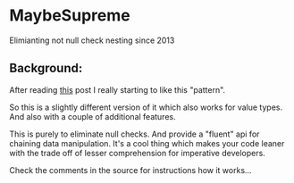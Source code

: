 MaybeSupreme
=======
Elimianting not null check nesting since 2013
## Background: ##

After reading [this](http://www.codeproject.com/Articles/109026/Chained-null-checks-and-the-Maybe-monad) post I really starting to like this "pattern".

So this is a slightly different version of it which also works for value types. And also with a couple of additional features.

 This is purely to eliminate null checks. And provide a "fluent" api for chaining data manipulation. It's a cool thing which makes your code leaner with the trade off of lesser comprehension for imperative developers.

Check the comments in the source for instructions how it works...